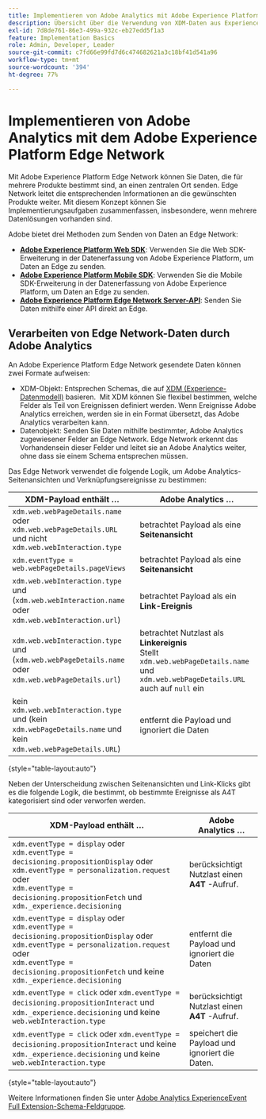 ```yaml
---
title: Implementieren von Adobe Analytics mit Adobe Experience Platform Edge
description: Übersicht über die Verwendung von XDM-Daten aus Experience Platform in Adobe Analytics
exl-id: 7d8de761-86e3-499a-932c-eb27edd5f1a3
feature: Implementation Basics
role: Admin, Developer, Leader
source-git-commit: c7fd66e99fd7d6c474682621a3c18bf41d541a96
workflow-type: tm+mt
source-wordcount: '394'
ht-degree: 77%

---
```


# Implementieren von Adobe Analytics mit dem Adobe Experience Platform Edge Network

Mit Adobe Experience Platform Edge Network können Sie Daten, die für mehrere Produkte bestimmt sind, an einen zentralen Ort senden. Edge Network leitet die entsprechenden Informationen an die gewünschten Produkte weiter. Mit diesem Konzept können Sie Implementierungsaufgaben zusammenfassen, insbesondere, wenn mehrere Datenlösungen vorhanden sind.

Adobe bietet drei Methoden zum Senden von Daten an Edge Network:

* **[Adobe Experience Platform Web SDK](web-sdk/overview.md)**: Verwenden Sie die Web SDK-Erweiterung in der Datenerfassung von Adobe Experience Platform, um Daten an Edge zu senden.
* **[Adobe Experience Platform Mobile SDK](mobile-sdk/overview.md)**: Verwenden Sie die Mobile SDK-Erweiterung in der Datenerfassung von Adobe Experience Platform, um Daten an Edge zu senden.
* **[Adobe Experience Platform Edge Network Server-API](server-api/overview.md)**: Senden Sie Daten mithilfe einer API direkt an Edge.



## Verarbeiten von Edge Network-Daten durch Adobe Analytics

An Adobe Experience Platform Edge Network gesendete Daten können zwei Formate aufweisen:

* XDM-Objekt: Entsprechen Schemas, die auf [XDM (Experience-Datenmodell)](https://experienceleague.adobe.com/docs/experience-platform/xdm/home.html?lang=de) basieren.  Mit XDM können Sie flexibel bestimmen, welche Felder als Teil von Ereignissen definiert werden. Wenn Ereignisse Adobe Analytics erreichen, werden sie in ein Format übersetzt, das Adobe Analytics verarbeiten kann.
* Datenobjekt: Senden Sie Daten mithilfe bestimmter, Adobe Analytics zugewiesener Felder an Edge Network. Edge Network erkennt das Vorhandensein dieser Felder und leitet sie an Adobe Analytics weiter, ohne dass sie einem Schema entsprechen müssen.

Das Edge Network verwendet die folgende Logik, um Adobe Analytics-Seitenansichten und Verknüpfungsereignisse zu bestimmen:

| XDM-Payload enthält … | Adobe Analytics … |
|---|---|
| `xdm.web.webPageDetails.name` oder `xdm.web.webPageDetails.URL` und nicht `xdm.web.webInteraction.type` | betrachtet Payload als eine **Seitenansicht** |
| `xdm.eventType = web.webPageDetails.pageViews` | betrachtet Payload als eine **Seitenansicht** |
| `xdm.web.webInteraction.type` und (`xdm.web.webInteraction.name` oder `xdm.web.webInteraction.url`) | betrachtet Payload als ein **Link-Ereignis** |
| `xdm.web.webInteraction.type` und (`xdm.web.webPageDetails.name` oder `xdm.web.webPageDetails.url`) | betrachtet Nutzlast als **Linkereignis** <br/>Stellt `xdm.web.webPageDetails.name` und `xdm.web.webPageDetails.URL` auch auf `null` ein |
| kein `xdm.web.webInteraction.type` und (kein `xdm.webPageDetails.name` und kein `xdm.web.webPageDetails.URL`) | entfernt die Payload und ignoriert die Daten |

{style="table-layout:auto"}

Neben der Unterscheidung zwischen Seitenansichten und Link-Klicks gibt es die folgende Logik, die bestimmt, ob bestimmte Ereignisse als A4T kategorisiert sind oder verworfen werden.

| XDM-Payload enthält … | Adobe Analytics … |
| --- | --- |
| `xdm.eventType = display` oder <br/>`xdm.eventType = decisioning.propositionDisplay` oder <br/>`xdm.eventType = personalization.request` oder <br/>`xdm.eventType = decisioning.propositionFetch` und `xdm._experience.decisioning` | berücksichtigt Nutzlast einen **A4T** -Aufruf. |
| `xdm.eventType = display` oder <br/>`xdm.eventType = decisioning.propositionDisplay` oder <br/>`xdm.eventType = personalization.request` oder <br/>`xdm.eventType = decisioning.propositionFetch` und keine `xdm._experience.decisioning` | entfernt die Payload und ignoriert die Daten |
| `xdm.eventType = click` oder `xdm.eventType = decisioning.propositionInteract` und `xdm._experience.decisioning` und keine `web.webInteraction.type` | berücksichtigt Nutzlast einen **A4T** -Aufruf. |
| `xdm.eventType = click` oder `xdm.eventType = decisioning.propositionInteract` und keine `xdm._experience.decisioning` und keine `web.webInteraction.type` | speichert die Payload und ignoriert die Daten. |

{style="table-layout:auto"}

Weitere Informationen finden Sie unter [Adobe Analytics ExperienceEvent Full Extension-Schema-Feldgruppe](https://experienceleague.adobe.com/docs/experience-platform/xdm/field-groups/event/analytics-full-extension.html).
